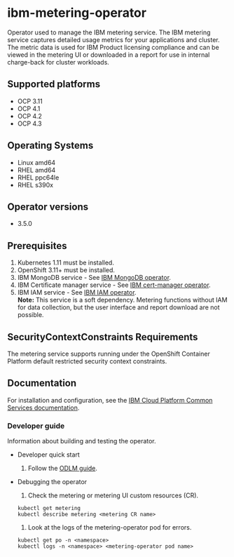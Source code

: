 # ibm-metering-operator

Operator used to manage the IBM metering service. The IBM metering service captures detailed usage metrics for your applications and cluster. The metric data is used for IBM Product licensing compliance and can be viewed in the metering UI or downloaded in a report for use in internal charge-back for cluster workloads.

## Supported platforms

- OCP 3.11
- OCP 4.1
- OCP 4.2
- OCP 4.3

## Operating Systems

- Linux amd64
- RHEL amd64
- RHEL ppc64le
- RHEL s390x

## Operator versions

- 3.5.0

## Prerequisites

1. Kubernetes 1.11 must be installed.
1. OpenShift 3.11+ must be installed.
1. IBM MongoDB service - See [IBM MongoDB operator](https://github.com/IBM/ibm-mongodb-operator).
1. IBM Certificate manager service - See [IBM cert-manager operator](https://github.com/IBM/ibm-cert-manager-operator).
1. IBM IAM service - See [IBM IAM operator](https://github.com/IBM/ibm-iam-operator). </br>**Note:** This service is a soft dependency. Metering functions without IAM for data collection, but the user interface and report download are not possible.

## SecurityContextConstraints Requirements

The metering service supports running under the OpenShift Container Platform default restricted security context constraints.

## Documentation

For installation and configuration, see the [IBM Cloud Platform Common Services documentation](http://ibm.biz/cpcsdocs).

### Developer guide

Information about building and testing the operator.
- Developer quick start
  1. Follow the [ODLM guide](https://github.com/IBM/operand-deployment-lifecycle-manager/blob/master/docs/install/common-service-integration.md#end-to-end-test).

- Debugging the operator
  1. Check the metering or metering UI custom resources (CR).

    ````
    kubectl get metering
    kubectl describe metering <metering CR name>
    ````

  1. Look at the logs of the metering-operator pod for errors.

    ````
    kubectl get po -n <namespace>
    kubectl logs -n <namespace> <metering-operator pod name>
    ````
